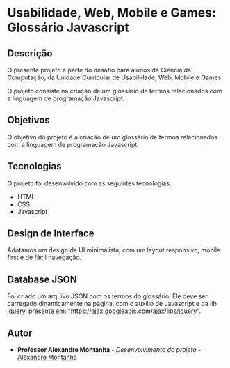 # Usabilidade, Web, Mobile e Games: Glossário Javascript

## Descrição

O presente projeto é parte do desafio para alunos de Ciência da Computação, da Unidade Curricular de Usabilidade, Web, Mobile e Games.

O projeto consiste na criação de um glossário de termos relacionados com a linguagem de programação Javascript.

## Objetivos

O objetivo do projeto é a criação de um glossário de termos relacionados com a linguagem de programação Javascript.

## Tecnologias

O projeto foi desenvolvido com as seguintes tecnologias:

- HTML
- CSS
- Javascript

## Design de Interface

Adotamos um design de UI minimalista, com um layout responsivo, mobile first e de fácil navegação.

## Database JSON

Foi criado um arquivo JSON com os termos do glossário. Ele deve ser carregado dinamicamente na página, com o auxílio de Javascript e da lib jquery, presente em: "<https://ajax.googleapis.com/ajax/libs/jquery>".

## Autor

- **Professor Alexandre Montanha** - *Desenvolvimento do projeto* - [Alexandre Montanha](https://www.linkedin.com/in/professor-montanha/)